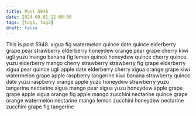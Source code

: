 ```yaml
---
title: Post 5948
date: 2024-09-01 12:00:00
tags: [tag1, tag2]
draft: false
---
```

This is post 5948.
xigua
fig
watermelon
quince
date
quince
elderberry
grape
pear
strawberry
elderberry
honeydew
orange
pear
grape
cherry
kiwi
ugli
yuzu
mango
banana
fig
lemon
quince
honeydew
quince
cherry
quince
yuzu
elderberry
mango
cherry
strawberry
strawberry
fig
grape
elderberry
xigua
pear
quince
ugli
apple
date
elderberry
cherry
xigua
orange
grape
kiwi
watermelon
grape
apple
raspberry
tangerine
kiwi
banana
strawberry
quince
date
yuzu
raspberry
orange
apple
yuzu
honeydew
strawberry
yuzu
tangerine
nectarine
xigua
mango
pear
xigua
yuzu
honeydew
apple
grape
grape
apple
xigua
orange
fig
apple
mango
zucchini
nectarine
quince
grape
orange
watermelon
nectarine
mango
lemon
zucchini
honeydew
nectarine
zucchini
grape
fig
tangerine
